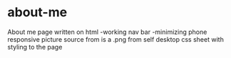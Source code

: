# about-me
 About me page written on html 
        -working nav bar
        -minimizing phone responsive
 picture source from is a .png from self desktop
 css sheet with styling to the page 

